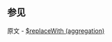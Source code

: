 ## 参见

原文 - [$replaceWith (aggregation)]( https://docs.mongodb.com/manual/reference/operator/aggregation/replaceWith/ )

